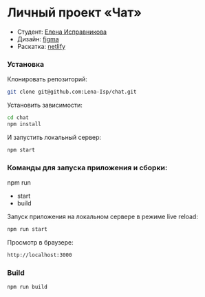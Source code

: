 # Личный проект «Чат»
* Студент: [Елена Исправникова](https://github.com/Lena-Isp)
* Дизайн: [figma](https://www.figma.com/file/U6Fu2HoM8nXFIytMd4pwaV/Practicum-Chat?node-id=0%3A1)
* Раскатка: [netlify](https://blissful-torvalds-0e5f38.netlify.app/)

### Установка
Клонировать репозиторий:
```sh
git clone git@github.com:Lena-Isp/chat.git
```
Установить зависимости:
```sh
cd chat
npm install
```
И запустить локальный сервер:
```sh
npm start
```
### Команды для запуска приложения и сборки:

npm run 
  - start
  - build

Запуск приложения на локальном сервере в режиме live reload:
```sh
npm run start
```
Просмотр в браузере:
```sh
http://localhost:3000
``` 

### Build

```
npm run build
```